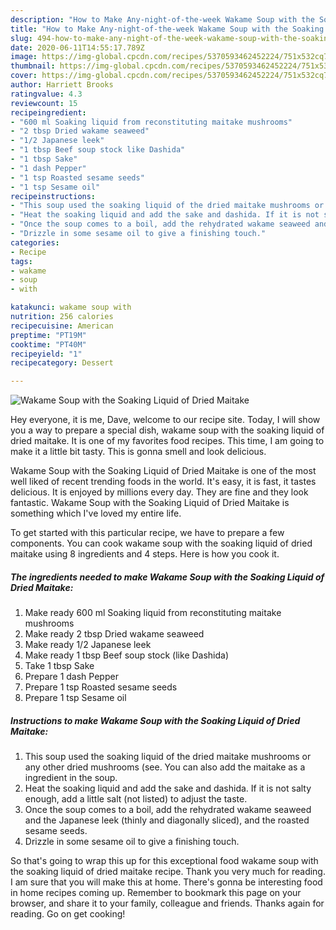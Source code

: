 ```yaml
---
description: "How to Make Any-night-of-the-week Wakame Soup with the Soaking Liquid of Dried Maitake"
title: "How to Make Any-night-of-the-week Wakame Soup with the Soaking Liquid of Dried Maitake"
slug: 494-how-to-make-any-night-of-the-week-wakame-soup-with-the-soaking-liquid-of-dried-maitake
date: 2020-06-11T14:55:17.789Z
image: https://img-global.cpcdn.com/recipes/5370593462452224/751x532cq70/wakame-soup-with-the-soaking-liquid-of-dried-maitake-recipe-main-photo.jpg
thumbnail: https://img-global.cpcdn.com/recipes/5370593462452224/751x532cq70/wakame-soup-with-the-soaking-liquid-of-dried-maitake-recipe-main-photo.jpg
cover: https://img-global.cpcdn.com/recipes/5370593462452224/751x532cq70/wakame-soup-with-the-soaking-liquid-of-dried-maitake-recipe-main-photo.jpg
author: Harriett Brooks
ratingvalue: 4.3
reviewcount: 15
recipeingredient:
- "600 ml Soaking liquid from reconstituting maitake mushrooms"
- "2 tbsp Dried wakame seaweed"
- "1/2 Japanese leek"
- "1 tbsp Beef soup stock like Dashida"
- "1 tbsp Sake"
- "1 dash Pepper"
- "1 tsp Roasted sesame seeds"
- "1 tsp Sesame oil"
recipeinstructions:
- "This soup used the soaking liquid of the dried maitake mushrooms or any other dried mushrooms (see. You can also add the maitake as a ingredient in the soup."
- "Heat the soaking liquid and add the sake and dashida. If it is not salty enough, add a little salt (not listed) to adjust the taste."
- "Once the soup comes to a boil, add the rehydrated wakame seaweed and the Japanese leek (thinly and diagonally sliced), and the roasted sesame seeds."
- "Drizzle in some sesame oil to give a finishing touch."
categories:
- Recipe
tags:
- wakame
- soup
- with

katakunci: wakame soup with 
nutrition: 256 calories
recipecuisine: American
preptime: "PT19M"
cooktime: "PT40M"
recipeyield: "1"
recipecategory: Dessert

---
```



![Wakame Soup with the Soaking Liquid of Dried Maitake](https://img-global.cpcdn.com/recipes/5370593462452224/751x532cq70/wakame-soup-with-the-soaking-liquid-of-dried-maitake-recipe-main-photo.jpg)

Hey everyone, it is me, Dave, welcome to our recipe site. Today, I will show you a way to prepare a special dish, wakame soup with the soaking liquid of dried maitake. It is one of my favorites food recipes. This time, I am going to make it a little bit tasty. This is gonna smell and look delicious.

Wakame Soup with the Soaking Liquid of Dried Maitake is one of the most well liked of recent trending foods in the world. It's easy, it is fast, it tastes delicious. It is enjoyed by millions every day. They are fine and they look fantastic. Wakame Soup with the Soaking Liquid of Dried Maitake is something which I've loved my entire life.




To get started with this particular recipe, we have to prepare a few components. You can cook wakame soup with the soaking liquid of dried maitake using 8 ingredients and 4 steps. Here is how you cook it.

<!--inarticleads1-->

##### The ingredients needed to make Wakame Soup with the Soaking Liquid of Dried Maitake:

1. Make ready 600 ml Soaking liquid from reconstituting maitake mushrooms
1. Make ready 2 tbsp Dried wakame seaweed
1. Make ready 1/2 Japanese leek
1. Make ready 1 tbsp Beef soup stock (like Dashida)
1. Take 1 tbsp Sake
1. Prepare 1 dash Pepper
1. Prepare 1 tsp Roasted sesame seeds
1. Prepare 1 tsp Sesame oil




<!--inarticleads2-->

##### Instructions to make Wakame Soup with the Soaking Liquid of Dried Maitake:

1. This soup used the soaking liquid of the dried maitake mushrooms or any other dried mushrooms (see. You can also add the maitake as a ingredient in the soup.
1. Heat the soaking liquid and add the sake and dashida. If it is not salty enough, add a little salt (not listed) to adjust the taste.
1. Once the soup comes to a boil, add the rehydrated wakame seaweed and the Japanese leek (thinly and diagonally sliced), and the roasted sesame seeds.
1. Drizzle in some sesame oil to give a finishing touch.




So that's going to wrap this up for this exceptional food wakame soup with the soaking liquid of dried maitake recipe. Thank you very much for reading. I am sure that you will make this at home. There's gonna be interesting food in home recipes coming up. Remember to bookmark this page on your browser, and share it to your family, colleague and friends. Thanks again for reading. Go on get cooking!
